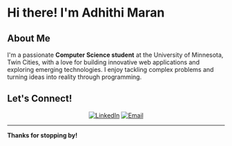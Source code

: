 # Hi there! I'm Adhithi Maran

## About Me
I'm a passionate **Computer Science student** at the University of Minnesota, Twin Cities, with a love for building innovative web applications and exploring emerging technologies. I enjoy tackling complex problems and turning ideas into reality through programming.

## Let's Connect!

<div align="center">
  
[![LinkedIn](https://img.shields.io/badge/-LinkedIn-0077B5?style=for-the-badge&logo=linkedin&logoColor=white)](https://linkedin.com/in/adhithimaran)
[![Email](https://img.shields.io/badge/-Email-D14836?style=for-the-badge&logo=gmail&logoColor=white)](mailto:adhithimaran@gmail.com)

</div>


---
**Thanks for stopping by!**

</div>
